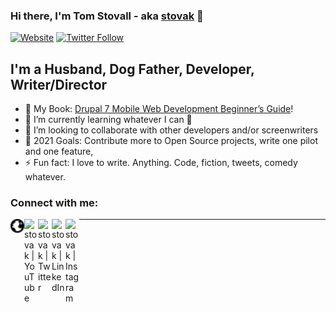 ### Hi there, I'm Tom Stovall - aka [stovak][website] 👋

[![Website](https://img.shields.io/website?label=stovak.net&style=for-the-badge&url=https%3A%2F%2Fstovak.net)](https://stovak.net)
[![Twitter Follow](https://img.shields.io/twitter/follow/stovak?color=1DA1F2&logo=twitter&style=for-the-badge)](https://twitter.com/intent/follow?original_referer=https%3A%2F%2Fgithub.com%2Fstovak&screen_name=stovak)

## I'm a Husband, Dog Father, Developer, Writer/Director

- 🔭 My Book: [Drupal 7 Mobile Web Development Beginner’s Guide][book]!
- 🌱 I’m currently learning whatever I can 🤣
- 👯 I’m looking to collaborate with other developers and/or screenwriters
- 🥅 2021 Goals: Contribute more to Open Source projects, write one pilot and one feature,
- ⚡ Fun fact: I love to write. Anything. Code, fiction, tweets, comedy whatever.

### Connect with me:

[<img align="left" alt="stovak.net" width="22px" src="https://raw.githubusercontent.com/iconic/open-iconic/master/svg/globe.svg" />][website]
[<img align="left" alt="stovak | YouTube" width="22px" src="https://cdn.jsdelivr.net/npm/simple-icons@v3/icons/youtube.svg" />][youtube]
[<img align="left" alt="stovak | Twitter" width="22px" src="https://cdn.jsdelivr.net/npm/simple-icons@v3/icons/twitter.svg" />][twitter]
[<img align="left" alt="stovak | LinkedIn" width="22px" src="https://cdn.jsdelivr.net/npm/simple-icons@v3/icons/linkedin.svg" />][linkedin]
[<img align="left" alt="stovak | Instagram" width="22px" src="https://cdn.jsdelivr.net/npm/simple-icons@v3/icons/instagram.svg" />][instagram]

---

[website]: https://stovak.net
[twitter]: https://twitter.com/stovak
[youtube]: https://youtube.com/stovak
[instagram]: https://instagram.com/stovak
[linkedin]: https://linkedin.com/in/stovak
[book]: https://www.amazon.com/Drupal-Mobile-Development-Beginners-Guide/dp/184951562X
